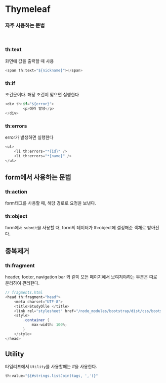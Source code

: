 # Thymeleaf
### 자주 사용하는 문법
<br>

### th:text 
화면에 값을 출력할 때 사용

```java
<span th:text="${nickname}"></span>
```

### th:if
조건문이다. 해당 조건이 맞으면 실행한다
```java
<div th:if="${error}">
        <p>에러 발생</p>
</div>
```

### th:errors
error가 발생하면 실행한다
```java
<ul>
    <li th:errors="*{id}" />
    <li th:errors="*{name}" /> 
</ul>
```

## form에서 사용하는 문법


### th:action
form태그를 사용할 때, 해당 경로로 요청을 보낸다.

### th:object
form에서 `submit`을 사용할 때, form의 데이터가 th:object에 설정해준 객체로 받아진다.

## 중복제거

### th:fragment
header, footer, navigation bar 와 같이 모든 페이지에서 보여져야하는 부분은 따로 분리하여 관리한다.

```java
// fragments.html
<head th:fragment="head">
    <meta charset="UTF-8">
    <title>StudyOlle </title>
    <link rel="stylesheet" href="/node_modules/bootstrap/dist/css/bootstrap.min.css"/>
    <style>
        .container {
            max-width: 100%;
        }
    </style>
</head>
```

## Utility
타임리프에서 `Utility`를 사용할때는 #을 사용한다.
```java
th:value="${#strings.listJoin(tags, ',')}"
```